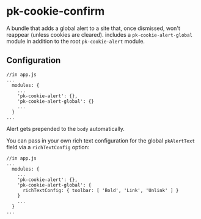 # pk-cookie-confirm

A bundle that adds a global alert to a site that, once dismissed, won't reappear (unless cookies are cleared). includes a `pk-cookie-alert-global` module in addition to the root `pk-cookie-alert` module.

## Configuration

```
//in app.js
...
  modules: {
    ...
    'pk-cookie-alert': {},
    'pk-cookie-alert-global': {}
    ...
  }
...
```

Alert gets prepended to the `body` automatically.

You can pass in your own rich text configuration for the global `pkAlertText` field via a `richTextConfig` option:

```
//in app.js
...
  modules: {
    ...
    'pk-cookie-alert': {},
    'pk-cookie-alert-global': {
      richTextConfig: { toolbar: [ 'Bold', 'Link', 'Unlink' ] }
    }
    ...
  }
...
```
